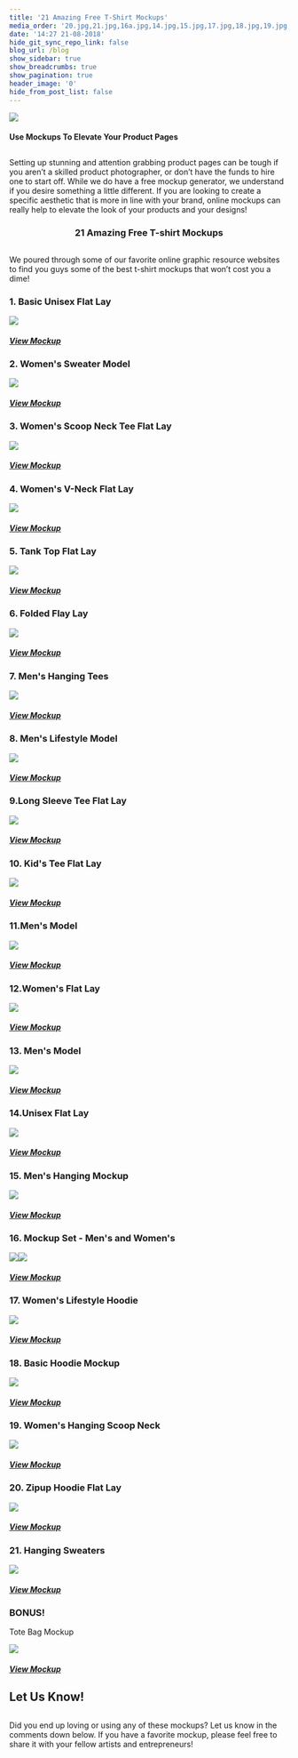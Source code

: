 ```yaml
---
title: '21 Amazing Free T-Shirt Mockups'
media_order: '20.jpg,21.jpg,16a.jpg,14.jpg,15.jpg,17.jpg,18.jpg,19.jpg,16.jpg,13.jpg,12.jpg,11.jpg,10.jpg,9.jpg,8.jpg,7.jpg,6.jpg,5.jpg,4.jpg,3.jpg,2.jpg,1.jpg,mockup blog.jpg,bonus.jpg'
date: '14:27 21-08-2018'
hide_git_sync_repo_link: false
blog_url: /blog
show_sidebar: true
show_breadcrumbs: true
show_pagination: true
header_image: '0'
hide_from_post_list: false
---
```


[![](mockup%20blog.jpg)](/blog/art-resources/21-amazing-free-tshirt-mockups)

    
#### Use Mockups To Elevate Your Product Pages
## 
Setting up stunning and attention grabbing product pages can be tough if you aren’t a skilled product photographer, or don’t have the funds to hire one to start off. While we do have a free mockup generator, we understand if you desire something a little different. If you are looking to create a specific aesthetic that is more in line with your brand, online mockups can really help to elevate the look of your products and your designs! 

### <p align="center">21 Amazing Free T-shirt Mockups</p> 
## 
We poured through some of our favorite online graphic resource websites to find you guys some of the best t-shirt mockups that won’t cost you a dime!

    
### 1. Basic Unisex Flat Lay ###

![](1.jpg)

##### [View Mockup](https://www.pixeden.com/psd-mock-up-templates/psd-tshirt-mockup-template-vol3)  

### 2. Women's Sweater Model

![](2.jpg)

##### [View Mockup](https://www.pixeden.com/psd-mock-up-templates/psd-woman-long-sleeve-t-shirt-mockup)

### 3. Women's Scoop Neck Tee Flat Lay

![](3.jpg)

##### [View Mockup](https://graphicburger.com/woman-t-shirt-mockup-psd-2/)

### 4. Women's V-Neck Flat Lay

![](4.jpg)

##### [View Mockup](https://www.pixeden.com/psd-mock-up-templates/woman-psd-marl-t-shirt-mockup-vol2)

### 5. Tank Top Flat Lay

![](5.jpg)

##### [View Mockup](https://graphicburger.com/tank-top-psd-mockup/)

### 6. Folded Flay Lay

![](6.jpg)

##### [View Mockup](https://www.pixeden.com/psd-mock-up-templates/folded-psd-sweatshirt-mockup)

### 7. Men's Hanging Tees

![](7.jpg)

##### [View Mockup](https://graphicburger.com/t-shirt-mockup-psd-2/)

### 8. Men's Lifestyle Model

![](8.jpg)

##### [View Mockup](https://graphicburger.com/mens-t-shirt-mockup/) 

### 9.Long Sleeve Tee Flat Lay

![](9.jpg)

##### [View Mockup](https://graphicburger.com/long-sleeve-t-shirt-mockup-psd/)

### 10. Kid's Tee Flat Lay

![](10.jpg)

##### [View Mockup](https://www.pixeden.com/psd-mock-up-templates/baby-t-shirt-psd-mockup)

### 11.Men's Model

![](11.jpg)

##### [View Mockup](https://www.designertale.com/round-neck-men-t-shirt-mock-up-233/)

### 12.Women's Flat Lay

![](12.jpg)

##### [View Mockup](https://graphicburger.com/t-shirt-mockup-psd-4/)

### 13. Men's Model

![](13.jpg)

##### [View Mockup](https://www.graphicsfuel.com/2016/10/free-tshirt-mockup-psd/)

### 14.Unisex Flat Lay

![](14.jpg)

##### [View Mockup](https://graphicburger.com/t-shirt-mockup-psd-3/) 

### 15. Men's Hanging Mockup

![](15.jpg)

##### [View Mockup](https://www.pixeden.com/psd-mock-up-templates/classic-psd-t-shirt-mockup-vol1)

### 16. Mockup Set - Men's and Women's

![](16.jpg)![](16a.jpg)

##### [View Mockup](https://freedesignresources.net/ultimate-apparel-mockup-free-demo/)

### 17. Women's Lifestyle Hoodie 

![](17.jpg)

##### [View Mockup](https://freedesignresources.net/free-hoodie-psd-mockup-bundle/)

### 18. Basic Hoodie Mockup

![](18.jpg)

##### [View Mockup](https://graphicburger.com/hoodie-mockup-psd-2/)

### 19. Women's Hanging Scoop Neck 

![](19.jpg)

##### [View Mockup](https://graphicburger.com/woman-t-shirt-mockup-psd/)

### 20. Zipup Hoodie Flat Lay

![](20.jpg)

##### [View Mockup](https://graphicburger.com/hoodie-mockup-psd/)

### 21. Hanging Sweaters

![](21.jpg)

##### [View Mockup](https://graphicburger.com/jumper-mockup-psd/) 

### BONUS!
Tote Bag Mockup

![](bonus.jpg)

##### [View Mockup](https://graphicburger.com/canvas-tote-bag-mockup/)

## Let Us Know!
## 
Did you end up loving or using any of these mockups? Let us know in the comments down below. If you have a favorite mockup, please feel free to share it with your fellow artists and entrepreneurs! 